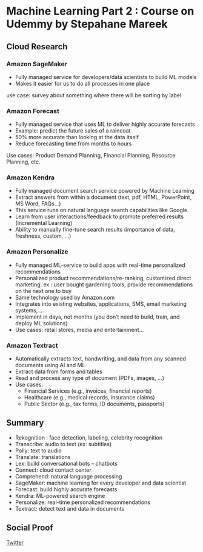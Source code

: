 
# Machine Learning Part 2 : Course on Udemmy by Stepahane Mareek

## Cloud Research

### Amazon SageMaker
- Fully managed service for developers/data scientists to build ML models
- Makes it easier for us to do all processes in one place

use case: survey about something where there will be sorting by label

### Amazon Forecast
- Fully managed service that uses ML to deliver highly accurate forecasts
- Example: predict the future sales of a raincoat
- 50% more accurate than looking at the data itself
- Reduce forecasting time from months to hours

Use cases: Product Demand Planning, Financial Planning, Resource Planning, etc.

### Amazon Kendra 
- Fully managed document search service powered by Machine Learning
- Extract answers from within a document (text, pdf, HTML, PowerPoint, MS Word, FAQs…)
- This service runs on natural language search capabilities like Google.
- Learn from user interactions/feedback to promote preferred results (Incremental Learning)
- Ability to manually fine-tune search results (importance of data, freshness, custom, …)

### Amazon Personalize
- Fully managed ML-service to build apps with real-time personalized recommendations
- Personalized product recommendations/re-ranking, customized direct marketing. ex : user bought gardening tools, provide recommendations on the next one to buy
- Same technology used by Amazon.com
- Integrates into existing websites, applications, SMS, email marketing systems, …
- Implement in days, not months (you don’t need to build, train, and deploy ML solutions)
- Use cases: retail stores, media and entertainment…

### Amazon Textract 				
- Automatically extracts text, handwriting, and data from any scanned documents using AI and ML
- Extract data from forms and tables
- Read and process any type of document (PDFs, images, …)
- Use cases:
	- Financial Services (e.g., invoices, financial reports)
	- Healthcare (e.g., medical records, insurance claims)
	- Public Sector (e.g., tax forms, ID documents, passports)

## Summary 
- Rekognition : face detection, labeling, celebrity recognition
- Transcribe: audio to text (ex: subtitles) 
- Polly: text to audio 
- Translate: translations 
- Lex: build conversational bots – chatbots 
- Connect: cloud contact center 
- Comprehend: natural language processing 
- SageMaker: machine learning for every developer and data scientist 
- Forecast: build highly accurate forecasts 
- Kendra: ML-powered search engine 
- Personalize: real-time personalized recommendations 
- Textract: detect text and data in documents


## Social Proof

[Twitter](https://twitter.com/tiaradwim1306/status/1621721484405391363)
